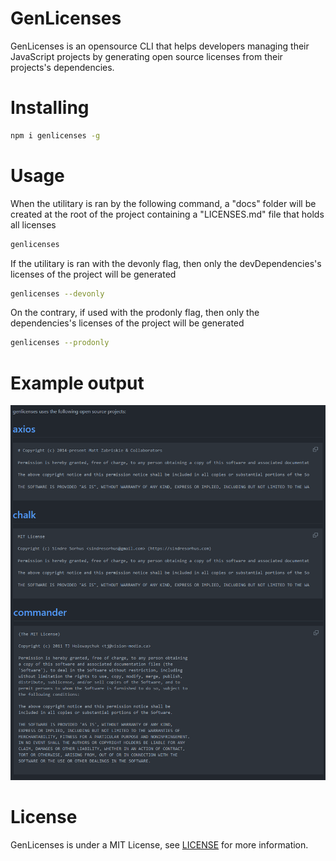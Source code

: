 # GenLicenses
GenLicenses is an opensource CLI that helps developers managing their JavaScript projects by generating open source licenses from their projects's dependencies.

# Installing
```bash
npm i genlicenses -g
```

# Usage
When the utilitary is ran by the following command, a "docs" folder will be created at the root of the project containing a "LICENSES.md" file that holds all licenses
```bash
genlicenses
```
If the utilitary is ran with the devonly flag, then only the devDependencies's licenses of the project will be generated
```bash
genlicenses --devonly
```
On the contrary, if used with the prodonly flag, then only the dependencies's licenses of the project will be generated
```bash
genlicenses --prodonly
```

# Example output
![screenshot](screenshots/example.png)

# License
GenLicenses is under a MIT License, see [LICENSE](LICENSE) for more information.

